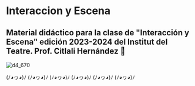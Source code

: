 # Interaccion y Escena
Material didáctico para la clase de "Interacción y Escena" edición 2023-2024 del Institut del Teatre.
Prof. Citlali Hernández 🤖
---
![d4_670](https://github.com/TURBULENTE/Interaccion_y_Escena/assets/19651027/76d00599-e8d2-4fb9-bec6-6478c981b2e0)



(ﾉ◕ヮ◕)ﾉ
(ﾉ◕ヮ◕)ﾉ
(ﾉ◕ヮ◕)ﾉ
(ﾉ◕ヮ◕)ﾉ
(ﾉ◕ヮ◕)ﾉ
(ﾉ◕ヮ◕)ﾉ

